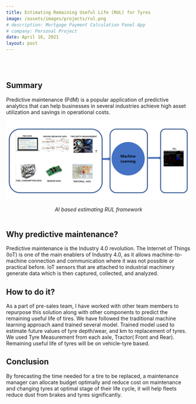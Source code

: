 ```yaml
---
title: Estimating Remaining Useful Life (RUL) for Tyres 
image: /assets/images/projects/rul.png
# description: Mortgage Payment Calculation Panel App
# company: Personal Project
date: April 16, 2021
layout: post
---
```

<br/><br/>

## Summary
 Predictive maintenance (PdM) is a popular application of predictive analytics that can help businesses in several industries achieve high asset utilization and savings in operational costs.

![Industry 4.0](/assets/images/projects/rul.png)
<center> <em> AI based estimating RUL framework </em> </center>
<br/>

## Why predictive maintenance?
Predictive maintenance is the Industry 4.0 revolution. The Internet of Things (IoT) is one of the main enablers of Industry 4.0, as it allows machine-to-machine connection and communication where it was not possible or practical before. IoT sensors that are attached to industrial machinery generate data which is then captured, collected, and analyzed.

## How to do it?
As a part of pre-sales team, I have worked with other team members to repurpose this solution along with other components to predict the remaining useful life of tires. We have followed the traditional machine learning approach aand trained several model. Trained model used to estimate future values of tyre depth/wear, and km to replacement of tyres. We used Tyre Measurement from each axle, Tractor( Front and Rear). Remaining useful life of tyres will be on vehicle-tyre based. 

## Conclusion
By forecasting the time needed for a tire to be replaced, a maintenance manager can allocate budget optimally and reduce cost on maintenance and changing tyres at optimal stage of their life cycle, it will help fleets reduce dust from brakes and tyres significantly.


